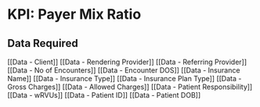 # KPI: Payer Mix Ratio
## Data Required
[[Data - Client]]
[[Data - Rendering Provider]]
[[Data - Referring Provider]]
[[Data - No of Encounters]]
[[Data - Encounter DOS]]
[[Data - Insurance Name]]
[[Data - Insurance Type]]
[[Data - Insurance Plan Type]]
[[Data - Gross Charges]]
[[Data - Allowed Charges]]
[[Data - Patient Responsibility]]
[[Data - wRVUs]]
[[Data - Patient ID]]
[[Data - Patient DOB]]